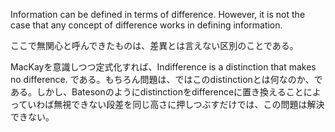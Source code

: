 Information can be defined in terms of difference. However, it is not the case that any concept of difference works in defining information.

ここで無関心と呼んできたものは、差異とは言えない区別のことである。

MacKayを意識しつつ定式化すれば、Indifference is a distinction that makes no difference. である。もちろん問題は、ではこのdistinctionとは何なのか、である。しかし、Batesonのようにdistinctionをdifferenceに置き換えることによっていわば無視できない段差を同じ高さに押しつぶすだけでは、この問題は解決できない。
